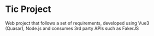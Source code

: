 # Tic Project
Web project that follows a set of requirements, developed using Vue3 (Quasar), Node.js and consumes 3rd party APIs such as FakerJS
